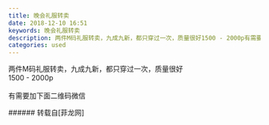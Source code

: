 ```yaml
---
title: 晚会礼服转卖
date: 2018-12-10 16:51
keywords: 晚会礼服转卖
description: 两件M码礼服转卖，九成九新，都只穿过一次，质量很好1500 - 2000p有需要加下面二维码微信
categories: used
---
```

<td class="t_f" id="postmessage_2443112">

两件M码礼服转卖，九成九新，都只穿过一次，质量很好<br/>
1500 - 2000p<br/>
<br/>
有需要加下面二维码微信<br/>
<img alt="" border="0" class="zoom" data-cf-modified-6979806c2f0c23c19ec5c479-="" file="http://www.flw.ph/data/appbyme/upload/image/201812/10/z9i3qzBFvWKZ.jpg" id="aimg_ku5Vq" lazyloadthumb="1" onclick="" onmouseover="" src="http://www.flw.ph/data/appbyme/upload/image/201812/10/z9i3qzBFvWKZ.jpg"/><br/>
<img alt="" border="0" class="zoom" data-cf-modified-6979806c2f0c23c19ec5c479-="" file="http://www.flw.ph/data/appbyme/upload/image/201812/10/OCXD0GTUTnSE.jpg" id="aimg_FQ7cj" lazyloadthumb="1" onclick="" onmouseover="" src="http://www.flw.ph/data/appbyme/upload/image/201812/10/OCXD0GTUTnSE.jpg"/><br/>
<img alt="" border="0" class="zoom" data-cf-modified-6979806c2f0c23c19ec5c479-="" file="http://www.flw.ph/data/appbyme/upload/image/201812/10/gj8PTXVivODf.jpg" id="aimg_K91hi" lazyloadthumb="1" onclick="" onmouseover="" src="http://www.flw.ph/data/appbyme/upload/image/201812/10/gj8PTXVivODf.jpg"/><br/>
<img alt="" border="0" class="zoom" data-cf-modified-6979806c2f0c23c19ec5c479-="" file="http://www.flw.ph/data/appbyme/upload/image/201812/10/8WHDBdZqmbEG.jpg" id="aimg_cBbAB" lazyloadthumb="1" onclick="" onmouseover="" src="http://www.flw.ph/data/appbyme/upload/image/201812/10/8WHDBdZqmbEG.jpg"/><br/>
<img alt="" border="0" class="zoom" data-cf-modified-6979806c2f0c23c19ec5c479-="" file="http://www.flw.ph/data/appbyme/upload/image/201812/10/gCGbNlG0XGbp.jpg" id="aimg_dVb68" lazyloadthumb="1" onclick="" onmouseover="" src="http://www.flw.ph/data/appbyme/upload/image/201812/10/gCGbNlG0XGbp.jpg"/><br/>
</td>
###### 转载自[菲龙网]